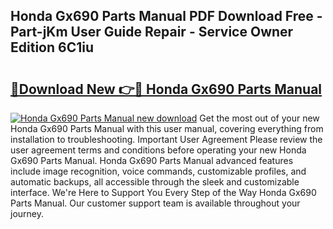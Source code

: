 ## Honda Gx690 Parts Manual PDF Download Free - Part-jKm User Guide Repair - Service Owner Edition 6C1iu

# <h2><a href="http://bc314.oget.top/?id=Honda+Gx690+Parts+Manual">🔗Download New 👉🔴 Honda Gx690 Parts Manual</a></h2>

[![Honda Gx690 Parts Manual new download](https://i.imgur.com/5g1atiW.png)](http://bc314.oget.top/?id=Honda+Gx690+Parts+Manual)
Get the most out of your new Honda Gx690 Parts Manual with this user manual, covering everything from installation to troubleshooting. Important User Agreement Please review the user agreement terms and conditions before operating your new Honda Gx690 Parts Manual. Honda Gx690 Parts Manual advanced features include image recognition, voice commands, customizable profiles, and automatic backups, all accessible through the sleek and customizable interface. We're Here to Support You Every Step of the Way Honda Gx690 Parts Manual. Our customer support team is available throughout your journey.
